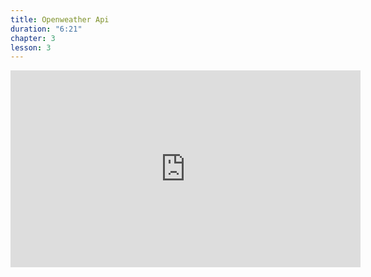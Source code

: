 ```yaml
---
title: Openweather Api
duration: "6:21"
chapter: 3
lesson: 3
---
```



<iframe width="560" height="315" src="https://www.youtube.com/embed/60DoGjjqvOE" title="YouTube video player" frameborder="0" allow="accelerometer; autoplay; clipboard-write; encrypted-media; gyroscope; picture-in-picture; web-share" allowfullscreen></iframe>